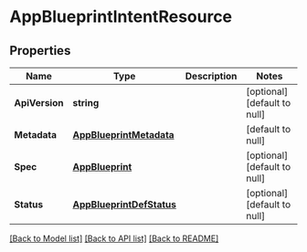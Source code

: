 # AppBlueprintIntentResource

## Properties
Name | Type | Description | Notes
------------ | ------------- | ------------- | -------------
**ApiVersion** | **string** |  | [optional] [default to null]
**Metadata** | [**AppBlueprintMetadata**](app_blueprint_metadata.md) |  | [default to null]
**Spec** | [**AppBlueprint**](app_blueprint.md) |  | [optional] [default to null]
**Status** | [**AppBlueprintDefStatus**](app_blueprint_def_status.md) |  | [optional] [default to null]

[[Back to Model list]](../README.md#documentation-for-models) [[Back to API list]](../README.md#documentation-for-api-endpoints) [[Back to README]](../README.md)



